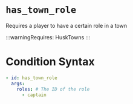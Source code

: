 # `has_town_role`

Requires a player to have a certain role in a town

:::warningRequires:
HuskTowns
:::
# Condition Syntax
```yaml
- id: has_town_role
  args:
    roles: # The ID of the role
      - captain
```
